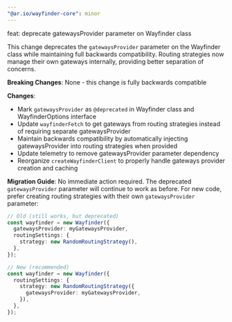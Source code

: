 ```yaml
---
"@ar.io/wayfinder-core": minor
---
```


feat: deprecate gatewaysProvider parameter on Wayfinder class

This change deprecates the `gatewaysProvider` parameter on the Wayfinder class while maintaining full backwards compatibility. Routing strategies now manage their own gateways internally, providing better separation of concerns.

**Breaking Changes**: None - this change is fully backwards compatible

**Changes**:
- Mark `gatewaysProvider` as `@deprecated` in Wayfinder class and WayfinderOptions interface
- Update `wayfinderFetch` to get gateways from routing strategies instead of requiring separate gatewaysProvider
- Maintain backwards compatibility by automatically injecting gatewaysProvider into routing strategies when provided
- Update telemetry to remove gatewaysProvider parameter dependency
- Reorganize `createWayfinderClient` to properly handle gateways provider creation and caching

**Migration Guide**:
No immediate action required. The deprecated `gatewaysProvider` parameter will continue to work as before. For new code, prefer creating routing strategies with their own `gatewaysProvider` parameter:

```typescript
// Old (still works, but deprecated)
const wayfinder = new Wayfinder({
  gatewaysProvider: myGatewaysProvider,
  routingSettings: {
    strategy: new RandomRoutingStrategy(),
  },
});

// New (recommended)
const wayfinder = new Wayfinder({
  routingSettings: {
    strategy: new RandomRoutingStrategy({
      gatewaysProvider: myGatewaysProvider,
    }),
  },
});
```